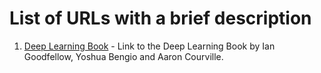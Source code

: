 # List of URLs with a brief description

1. [Deep Learning Book](http://www.deeplearningbook.org/) - Link to the Deep Learning Book by Ian Goodfellow, Yoshua Bengio and Aaron Courville.
